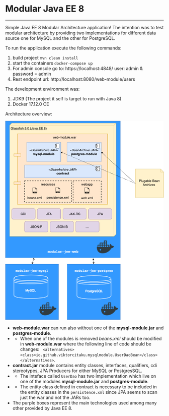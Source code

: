  # Modular Java EE 8

 ---

 Simple Java EE 8 Modular Architecture application! The intention was to test modular architecture by providing two implementations for different data source one for MySQL and the other for PostgreSQL.
 
 To run the application execute the following commands:
 
 1. build project
``mvn clean install``
 2. start the containers
 ``docker-compose up``
 3. For admin console go to: https://localhost:4848/ user: admin & password = admin
 4. Rest endpoint url: http://localhost:8080/web-module/users
  
 The development environment was:
 1. JDK9 (The project it self is target to run with Java 8)
 2. Docker 17.12.0 CE

 Architecture overview:
 
![alt Architecture Overview](https://github.com/viktorcitaku/modular-jee/blob/master/architecture/ModularJavaEE.png)

- **web-module.war** can run also without one of the **mysql-module.jar** and **postgres-module**.
- - When one of the modules is removed _beans.xml_ should be modified in **web-module.war** where the following line of code should be changes: ``  <alternatives>
    <class>io.github.viktorcitaku.mysqlmodule.UserDaoBean</class>
  </alternatives> ``.
- **contract.jar** module contains entity classes, interfaces, qualifiers, cdi stereotypes, JPA Producers for either MySQL or PostgresSQL.
- - The inteface called ``UserDao`` has two implementation which live on one of the modules **mysql-module.jar** and **postgres-module**.
- - The entity class defined in contract is necessary to be included in the entity classes in the ``persistence.xml`` since JPA seems to scan just the war and not the JARs too.
- The purple boxes represent the main technologies used among many other provided by Java EE 8.
